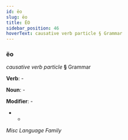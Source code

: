 ```yaml
---
id: ëo
slug: ëo
title: ËO
sidebar_position: 46
hoverText: causative verb particle § Grammar
---
```


### ëo

*causative verb particle* **§** Grammar

**Verb**: -

**Noun**: -

**Modifier**: -

- -

*Misc Language Family*